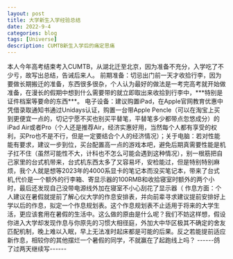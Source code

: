```yaml
---
layout: post
title: 大学新生入学经验总结
date: 2022-9-4
categories: blog
tags: [Universe]
description: CUMTB新生入学后的痛定思痛
---
```

<article>
    本人今年高考结束考入CUMTB，从湖北迁至北京，因为准备不充分，入学吃了不少亏，故写出总结，告诫后来人。
    前期准备：切忌出门前一天才收拾行李，因为要做长期搬迁的准备，东西很多很杂，个人认为最好的做法是一考完高考就开始做准备，在漫长的假期中想到什么需要带的就立即取出来收拾到行李中，***特别是证件档案等要命的东西***。
    电子设备：建议购置iPad，在Apple官网教育优惠中凭借录取通知书通过Unidays认证，购置一台带Apple Pencle（可以在淘宝上买到更便宜一点的，切记宁愿不买也别买平替笔，平替笔多少都带点忽悠成分）的iPad Air或者Pro（个人还是推荐Air，经济实惠好用，当然每个人都有享受的权利，买Pro也不是不行，但是一定要结合个人的经济情况）；关于电脑：若对性能能有要求，建议一步到位，买台配置高一点的游戏本吧，避免后期真需要性能是机子扛不住（虽然可能性不大，计科也不怎么可能会遇到这种情况），别一根筋把自己家里的台式机带来，台式机东西太多了又容易坏，安检能过，但是特别特别麻烦，我个人就是想等2023年的4000系显卡的笔记本而没买笔记本，带来了台式机,代价是一个额外的行李箱、寄显示器的100RMB和收拾寝室时额外的两个小时，最后还发现自己没带电源线外加在寝室不小心刮花了显示器（
    作息方面：个人建议在暑假就提前了解心仪大学的作息安排表，并向前辈寻求建议提前安排好上学以后的作息，拟定一个作息规划表。这个作息规划表不止适用于将来的大学生活，更应该套用在暑假的生活中。这么做的原由是什么呢？我们不妨这样想，假设你进入大学却发现作息与你原先的习惯大相径庭，外加大中华区极其不确定的舍友匹配机制，晚上难以入眠，早上无法准时起床都是可能的后果。反之若能提前适应新作息，相较你的其他摆烂一个暑假的同学，不就赢在了起跑线上吗？
    ------鸽了过两天继续写------
</article>